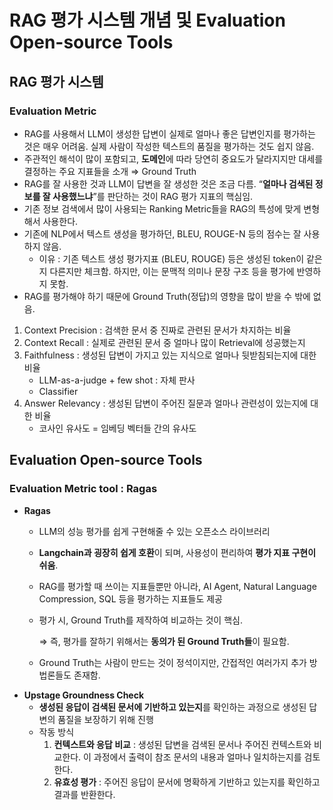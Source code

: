 # RAG 평가 시스템 개념 및 Evaluation Open-source Tools

## RAG 평가 시스템

### Evaluation Metric

- RAG를 사용해서 LLM이 생성한 답변이 실제로 얼마나 좋은 답변인지를 평가하는 것은 매우 어려움. 실제 사람이 작성한 텍스트의 품질을 평가하는 것도 쉽지 않음.
- 주관적인 해석이 많이 포함되고, **도메인**에 따라 당연히 중요도가 달라지지만 대세를 결정하는 주요 지표들을 소개 ⇒ Ground Truth
- RAG를 잘 사용한 것과 LLM이 답변을 잘 생성한 것은 조금 다름. “**얼마나 검색된 정보를 잘 사용했느냐**”를 판단하는 것이 RAG 평가 지표의 핵심임.
- 기존 정보 검색에서 많이 사용되는 Ranking Metric들을 RAG의 특성에 맞게 변형해서 사용한다.
- 기존에 NLP에서 텍스트 생성을 평가하던, BLEU, ROUGE-N 등의 점수는 잘 사용하지 않음.
    - 이유 : 기존 텍스트 생성 평가지표 (BLEU, ROUGE) 등은 생성된 token이 같은지 다른지만 체크함. 하지만, 이는 문맥적 의미나 문장 구조 등을 평가에 반영하지 못함.
- RAG를 평가해야 하기 때문에 Ground Truth(정답)의 영향을 많이 받을 수 밖에 없음.
1. Context Precision : 검색한 문서 중 진짜로 관련된 문서가 차지하는 비율
2. Context Recall : 실제로 관련된 문서 중 얼마나 많이 Retrieval에 성공했는지
3. Faithfulness : 생성된 답변이 가지고 있는 지식으로 얼마나 뒷받침되는지에 대한 비율
    - LLM-as-a-judge + few shot : 자체 판사
    - Classifier
4. Answer Relevancy : 생성된 답변이 주어진 질문과 얼마나 관련성이 있는지에 대한 비율
    - 코사인 유사도 = 임베딩 벡터들 간의 유사도

## Evaluation Open-source Tools

### Evaluation Metric tool : Ragas

- **Ragas**
    - LLM의 성능 평가를 쉽게 구현해줄 수 있는 오픈소스 라이브러리
    - **Langchain과 굉장히 쉽게 호환**이 되며, 사용성이 편리하여 **평가 지표 구현이 쉬움**.
    - RAG를 평가할 때 쓰이는 지표들뿐만 아니라, AI Agent, Natural Language Compression, SQL 등을 평가하는 지표들도 제공
    - 평가 시, Ground Truth를 제작하여 비교하는 것이 핵심.
        
        ⇒ 즉, 평가를 잘하기 위해서는 **동의가 된 Ground Truth들**이 필요함.
        
    - Ground Truth는 사람이 만드는 것이 정석이지만, 간접적인 여러가지 추가 방법론들도 존재함.
- **Upstage Groundness Check**
    - **생성된 응답이 검색된 문서에 기반하고 있는지**를 확인하는 과정으로 생성된 답변의 품질을 보장하기 위해 진행
    - 작동 방식
        1. **컨텍스트와 응답 비교** : 생성된 답변을 검색된 문서나 주어진 컨텍스트와 비교한다. 이 과정에서 출력이 참조 문서의 내용과 얼마나 일치하는지를 검토한다.
        2. **유효성 평가** : 주어진 응답이 문서에 명확하게 기반하고 있는지를 확인하고 결과를 반환한다.
